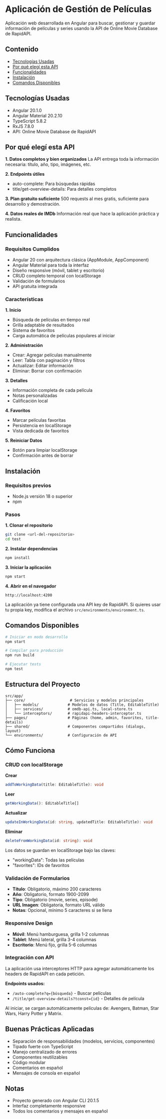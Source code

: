# Aplicación de Gestión de Películas

Aplicación web desarrollada en Angular para buscar, gestionar y guardar información de películas y series usando la API de Online Movie Database de RapidAPI.

## Contenido

- [Tecnologías Usadas](#tecnologías-usadas)
- [Por qué elegí esta API](#por-qué-elegí-esta-api)
- [Funcionalidades](#funcionalidades)
- [Instalación](#instalación)
- [Comandos Disponibles](#comandos-disponibles)

## Tecnologías Usadas

- Angular 20.1.0
- Angular Material 20.2.10
- TypeScript 5.8.2
- RxJS 7.8.0
- API: Online Movie Database de RapidAPI

## Por qué elegí esta API

**1. Datos completos y bien organizados**
La API entrega toda la información necesaria: título, año, tipo, imágenes, etc.

**2. Endpoints útiles**
- auto-complete: Para búsquedas rápidas
- title/get-overview-details: Para detalles completos

**3. Plan gratuito suficiente**
500 requests al mes gratis, suficiente para desarrollo y demostración.

**4. Datos reales de IMDb**
Información real que hace la aplicación práctica y realista.

## Funcionalidades

### Requisitos Cumplidos

- Angular 20 con arquitectura clásica (AppModule, AppComponent)
- Angular Material para toda la interfaz
- Diseño responsive (móvil, tablet y escritorio)
- CRUD completo temporal con localStorage
- Validación de formularios
- API gratuita integrada

### Características

**1. Inicio**
- Búsqueda de películas en tiempo real
- Grilla adaptable de resultados
- Sistema de favoritos
- Carga automática de películas populares al iniciar

**2. Administración**
- Crear: Agregar películas manualmente
- Leer: Tabla con paginación y filtros
- Actualizar: Editar información
- Eliminar: Borrar con confirmación

**3. Detalles**
- Información completa de cada película
- Notas personalizadas
- Calificación local

**4. Favoritos**
- Marcar películas favoritas
- Persistencia en localStorage
- Vista dedicada de favoritos

**5. Reiniciar Datos**
- Botón para limpiar localStorage
- Confirmación antes de borrar

## Instalación

### Requisitos previos

- Node.js versión 18 o superior
- npm

### Pasos

**1. Clonar el repositorio**
```bash
git clone <url-del-repositorio>
cd test
```

**2. Instalar dependencias**
```bash
npm install
```

**3. Iniciar la aplicación**
```bash
npm start
```

**4. Abrir en el navegador**
```
http://localhost:4200
```

La aplicación ya tiene configurada una API key de RapidAPI. Si quieres usar tu propia key, modifica el archivo `src/environments/environment.ts`.

## Comandos Disponibles

```bash
# Iniciar en modo desarrollo
npm start

# Compilar para producción
npm run build

# Ejecutar tests
npm test
```

## Estructura del Proyecto

```
src/app/
├── core/                    # Servicios y modelos principales
│   ├── models/             # Modelos de datos (Title, EditableTitle)
│   ├── services/           # omdb-api.ts, local-store.ts
│   └── interceptors/       # rapidapi-headers-interceptor.ts
├── pages/                  # Páginas (home, admin, favorites, title-details)
├── shared/                 # Componentes compartidos (dialogs, layout)
└── environments/           # Configuración de API
```

## Cómo Funciona

### CRUD con localStorage

**Crear**
```typescript
addToWorkingData(title: EditableTitle): void
```

**Leer**
```typescript
getWorkingData(): EditableTitle[]
```

**Actualizar**
```typescript
updateInWorkingData(id: string, updatedTitle: EditableTitle): void
```

**Eliminar**
```typescript
deleteFromWorkingData(id: string): void
```

Los datos se guardan en localStorage bajo las claves:
- "workingData": Todas las películas
- "favorites": IDs de favoritos

### Validación de Formularios

- **Título**: Obligatorio, máximo 200 caracteres
- **Año**: Obligatorio, formato 1900-2099
- **Tipo**: Obligatorio (movie, series, episode)
- **URL Imagen**: Obligatoria, formato URL válido
- **Notas**: Opcional, mínimo 5 caracteres si se llena

### Responsive Design

- **Móvil**: Menú hamburguesa, grilla 1-2 columnas
- **Tablet**: Menú lateral, grilla 3-4 columnas
- **Escritorio**: Menú fijo, grilla 5-6 columnas

### Integración con API

La aplicación usa interceptores HTTP para agregar automáticamente los headers de RapidAPI en cada petición.

**Endpoints usados:**
- `/auto-complete?q={búsqueda}` - Buscar películas
- `/title/get-overview-details?tconst={id}` - Detalles de película

Al iniciar, se cargan automáticamente películas de: Avengers, Batman, Star Wars, Harry Potter y Matrix.

## Buenas Prácticas Aplicadas

- Separación de responsabilidades (modelos, servicios, componentes)
- Tipado fuerte con TypeScript
- Manejo centralizado de errores
- Componentes reutilizables
- Código modular
- Comentarios en español
- Mensajes de consola en español

## Notas

- Proyecto generado con Angular CLI 20.1.5
- Interfaz completamente responsive
- Todos los comentarios y mensajes en español
